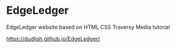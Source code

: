 # EdgeLedger
EdgeLedger website based on HTML CSS Traversy Media tutorial

https://dudlish.github.io/EdgeLedger/.
